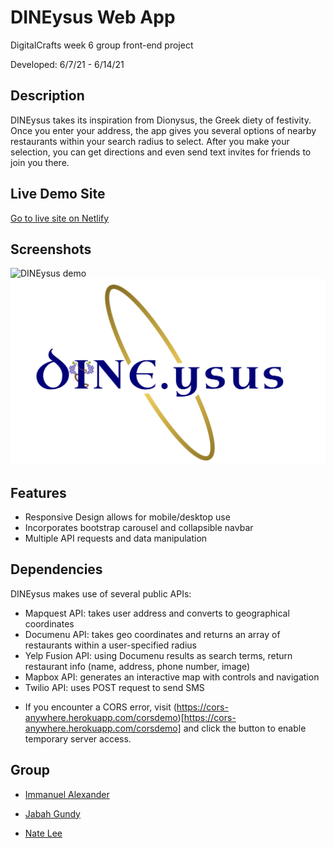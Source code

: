 
# DINEysus Web App 

DigitalCrafts week 6 group front-end project

Developed: 6/7/21 - 6/14/21

## Description
DINEysus takes its inspiration from Dionysus, the Greek diety of festivity. Once you enter your address, the app gives you several options of nearby restaurants within your search radius to select. After you make your selection, you can get directions and even send text invites for friends to join you there.

## Live Demo Site
<html>
<a href="DINEysus.netlify.app">Go to live site on Netlify</a>
</html>

## Screenshots
![DINEysus demo](./css/images/demo.gif)
![DINE.ysus Logo](./css/images/logo1.jpg)

## Features
- Responsive Design allows for mobile/desktop use
- Incorporates bootstrap carousel and collapsible navbar
- Multiple API requests and data manipulation

## Dependencies
DINEysus makes use of several public APIs:
- Mapquest API: takes user address and converts to geographical coordinates
- Documenu API: takes geo coordinates and returns an array of restaurants within a user-specified radius
- Yelp Fusion API: using Documenu results as search terms, return restaurant info (name, address, phone number, image)
- Mapbox API: generates an interactive map with controls and navigation
- Twilio API: uses POST request to send SMS 

* If you encounter a CORS error, visit (https://cors-anywhere.herokuapp.com/corsdemo)[https://cors-anywhere.herokuapp.com/corsdemo] and click the button to enable temporary server access.

## Group

- <a href="https://github.com/1mvnnie">Immanuel Alexander</a>

- <a href="https://github.com/Jabahgundy">Jabah Gundy</a>

- <a href="https://github.com/natelee3">Nate Lee</a>


